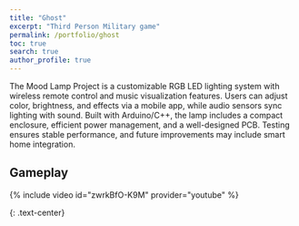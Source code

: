 ```yaml
---
title: "Ghost"
excerpt: "Third Person Military game"
permalink: /portfolio/ghost
toc: true
search: true
author_profile: true
---
```

The Mood Lamp Project is a customizable RGB LED lighting system with wireless remote control and music visualization features. Users can adjust color, brightness, and effects via a mobile app, while audio sensors sync lighting with sound. Built with Arduino/C++, the lamp includes a compact enclosure, efficient power management, and a well-designed PCB. Testing ensures stable performance, and future improvements may include smart home integration.



## Gameplay
{% include video id="zwrkBfO-K9M" provider="youtube" %}

{: .text-center}
